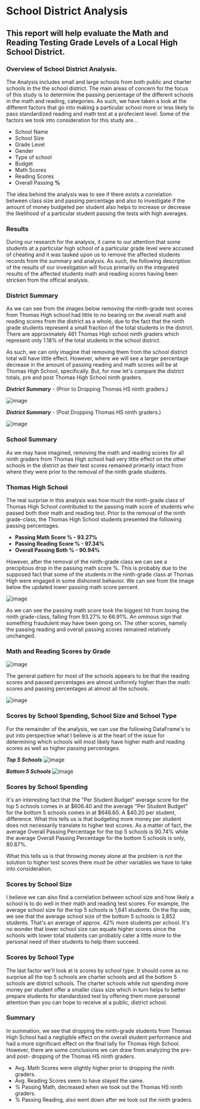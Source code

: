 # School District Analysis
## This report will help evaluate the Math and Reading Testing Grade Levels of a Local High School District.
### Overview of School District Analysis.
The Analysis includes small and large schools from both public and charter schools in the the school district. The main areas of concern for the focus of this study is to determine the passing percentage of the different schools in the math and reading, categories. As such, we have taken a look at the different factors that go into making a particular school more or less likely to pass standardized reading and math test at a profecient level. Some of the factors we took into consideration for this study are...

- School Name
- School Size
- Grade Level
- Gender
- Type of school
- Budget 
- Math Scores
- Reading Scores
- Overall Passing **%**

The idea behind the analysis was to see if there exists a correlation between class size and passing percentage and also to investigate if the amount of money budgeted per student also helps to increase or decrease the likelihood of a particular student passing the tests with high averages. 

### Results
During our research for the analysis, it came to our attention that some students at a particular high school of a particular grade level were accused of cheating and it was tasked upon us to remove the affected students records from the summary and analysis. As such, the following  description of the results of our investigation will focus primarily on the integrated results of the affected students math and reading scores having been stricken from the official analysis.

### District Summary
As we can see from the images below removing the ninth-grade test scores from Thomas High school had little to no bearing on the overall math and reading scores from the district as a whole, due to the fact that the ninth grade students represent a small fraction of the total students in the district. There are approximately  461 Thomas High school ninth graders which represent only 1.18% of the total students in the school district.

As such, we can only imagine that removing them from the school district total will have little effect. However, where we will see a larger percentage decrease in the amount of passing reading and math scores will be at Thomas High School, specifically. But, for now let's compare the district totals, pre and post Thomas High School ninth graders. 

***District Summary*** - (Prior to Dropping Thomas HS ninth graders.)

![image](https://user-images.githubusercontent.com/93171738/147616803-925e5209-9db5-4e0b-a610-425e624a48a6.png)

***District Summary*** - (Post Dropping Thomas HS ninth graders.)

![image](https://user-images.githubusercontent.com/93171738/147678365-81c3cc97-96fb-49e3-a692-26b662c3a275.png)
### School Summary
As we may have imagined, removing the math and reading scores for all ninth graders from Thomas High school had very little effect on the other schools in the district as their test scores remained primarily  intact from where they were prior to the removal of the ninth grade students. 

### Thomas High School
The real surprise  in this analysis was how much the ninth-grade class of Thomas High School contributed to the passing math score of students who passed both their math and reading test. Prior to the removal of the ninth grade-class, the Thomas High School students presented the following passing percentages. 

- **Passing Math Score % - 93.27%**
- **Passing Reading Score % - 97.34%**
- **Overall Passing Both % - 90.94%**

However, after the removal of the ninth-grade class we can see a precipitous drop in the passing math score %. This is probably due to the supposed fact that some of the students in the ninth-grade class at Thomas High were engaged in some dishonest behavior. We can see from the image below the updated lower passing math score percent. 

![image](https://user-images.githubusercontent.com/93171738/147712071-6b92c7f4-2b17-4026-a827-a508019d438d.png)

As we can see the passing math score took the biggest hit from losing the ninth grade-class, falling from 93.27% to 66.91%. An ominous sign that something fraudulent may have been going on. The other scores, namely the passing reading and overall passing scores remained relatively unchanged. 

### Math and Reading Scores by Grade
![image](https://user-images.githubusercontent.com/93171738/147712418-0c03fbaf-33ed-4d5b-b2f1-ae55bfb596d5.png) 

The general pattern for most of the schools appears to be that the reading scores and passed percentages are almost uniformly higher than the math scores and passing percentages at almost all the schools. 

![image](https://user-images.githubusercontent.com/93171738/147712430-0cc32526-3fc6-4581-aca7-7de26942d28a.png)

### Scores by School Spending, School Size and School Type
For the remainder of the analysis, we can use the following DataFrame's to put into perspective what I believe is at the heart of the issue for determining which schools will most likely have higher math and reading scores as well as higher passing percentages. 

***Top 5 Schools***
![image](https://user-images.githubusercontent.com/93171738/147712994-487e9458-0dc0-42eb-bc62-fe9b99fc502e.png)

***Bottom 5 Schools***
![image](https://user-images.githubusercontent.com/93171738/147713028-8ab6987a-2538-46e6-987f-7eca97dfbb09.png)
### Scores by School Spending
It's an interesting fact that the "Per Student Budget" average score for the top 5 schools comes in at $606.40 and the average "Per Student Budget" for the bottom 5 schools comes in at $646.60. A $40.20 per student, difference. What this tells us is that budgeting more money per student does not necessarily translate to higher test scores. As a matter of fact, the average Overall Passing Percentage for the top 5 schools is 90.74% while the average Overall Passing Percentage for the bottom 5 schools is only, 80.87%. 

What this tells us is that throwing money alone at the problem is not the solution to higher test scores there must be other variables we have to take into consideration. 

### Scores by School Size
I believe we can also find a correlation between school size and how likely a school is to do well in their math and reading test scores. For example, the average school size for the top 5 schools is 1,641 students. On the flip side, we see that the average school size of the bottom 5 schools is 3,852 students. That's an average of approx. 42% more students per school. It's no wonder that lower school size can equate higher scores since the schools with lower total students can probably cater a little more to the personal need of their students to help them succeed. 

### Scores by School Type
The last factor we'll look at is scores by school type. It should come as no surprise  all the top 5 schools are charter schools and all the bottom 5 schools are district schools. The charter schools while not spending more money per student offer a smaller class size which in turn helps to better prepare students for standardized test by offering them more personal attention than you can hope to receive  at a public, district school. 

### Summary
In summation, we see that dropping the ninth-grade students from Thomas High School  had a negligible effect on the overall student performance and had a more significant effect on the final tally for Thomas High School. However, there are some conclusions we can draw from analyzing the pre- and post- dropping of the Thomas HS ninth graders. 

- Avg. Math Scores were slightly higher prior to dropping the ninth graders.
- Avg. Reading Scores seem to have stayed the same. 
- % Passing Math, decreased  when we took out the Thomas HS ninth graders.
- % Passing Reading, also went down after we took out the ninth graders. 





